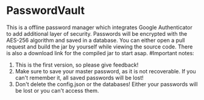 # PasswordVault
This is a offline password manager which integrates Google Authenticator to add additional layer of security.
Passwords will be encrypted with the AES-256 algorithm and saved in a database.
You can either open a pull request and build the jar by yourself while viewing the source code.
There is also a download link for the compiled jar to start asap.
#Important notes:
1. This is the first version, so please give feedback!
2. Make sure to save your master password, as it is not recoverable.
If you can't remember it, all saved passwords will be lost!
3. Don't delete the config.json or the databases! Either your passwords will be lost or you can't access them.

